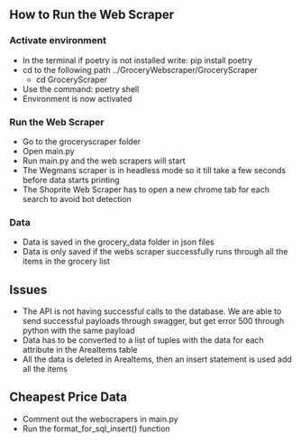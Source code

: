 ## How to Run the Web Scraper

### Activate environment
- In the terminal if poetry is not installed write: pip install poetry
- cd to the following path ../GroceryWebscraper/GroceryScraper
	- cd GroceryScraper
- Use the command: poetry shell
- Environment is now activated
### Run the Web Scraper
- Go to the groceryscraper folder
- Open main.py
- Run main.py and the web scrapers will start
- The Wegmans scraper is in headless mode so it till take a few seconds before data starts printing
- The Shoprite Web Scraper has to open a new chrome tab for each search to avoid bot detection
### Data
- Data is saved in the grocery_data folder in json files
- Data is only saved if the webs scraper successfully runs through all the items in the grocery list


## Issues
- The API is not having successful calls to the database. We are able to send successful payloads through swagger, but get error 500 through python with the same payload
- Data has to be converted to a list of tuples with the data for each attribute in the AreaItems table
- All the data is deleted in AreaItems, then an insert statement is used add all the items

## Cheapest Price Data
- Comment out the webscrapers in main.py
- Run the format_for_sql_insert() function


